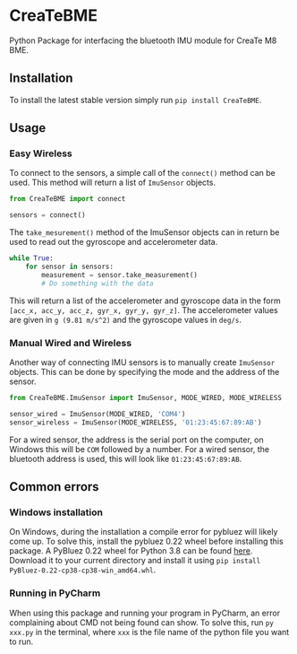 # CreaTeBME
Python Package for interfacing the bluetooth IMU module for CreaTe M8 BME.

## Installation
To install the latest stable version simply run `pip install CreaTeBME`.

## Usage

### Easy Wireless
To connect to the sensors, a simple call of the `connect()` method can be used. This method will return a list of `ImuSensor` objects.
```python
from CreaTeBME import connect

sensors = connect()
```
The `take_mesurement()` method of the ImuSensor objects can in return be used to read out the gyroscope and accelerometer data.
```python
while True:
    for sensor in sensors:
        measurement = sensor.take_measurement()
        # Do something with the data
```
This will return a list of the accelerometer and gyroscope data in the form `[acc_x, acc_y, acc_z, gyr_x, gyr_y, gyr_z]`. The accelerometer values are given in `g (9.81 m/s^2)` and the gyroscope values in `deg/s`.

### Manual Wired and Wireless

Another way of connecting IMU sensors is to manually create `ImuSensor` objects. This can be done by specifying the mode and the address of the sensor.
```python
from CreaTeBME.ImuSensor import ImuSensor, MODE_WIRED, MODE_WIRELESS

sensor_wired = ImuSensor(MODE_WIRED, 'COM4')
sensor_wireless = ImuSensor(MODE_WIRELESS, '01:23:45:67:89:AB')
```
For a wired sensor, the address is the serial port on the computer, on Windows this will be `COM` followed by a number.
For a wired sensor, the bluetooth address is used, this will look like `01:23:45:67:89:AB`.

## Common errors

### Windows installation
On Windows, during the installation a compile error for pybluez will likely come up.
To solve this, install the pybluez 0.22 wheel before installing this package. A PyBluez 0.22 wheel for Python 3.8 can be found [here](https://github.com/CreaTe-M8-BME/CreaTeBME/raw/main/PyBluez-0.22-cp38-cp38-win_amd64.whl).
Download it to your current directory and install it using `pip install PyBluez-0.22-cp38-cp38-win_amd64.whl`.

### Running in PyCharm
When using this package and running your program in PyCharm, an error complaining about CMD not being found can show. To solve this, run `py xxx.py` in the terminal, where `xxx` is the file name of the python file you want to run.

